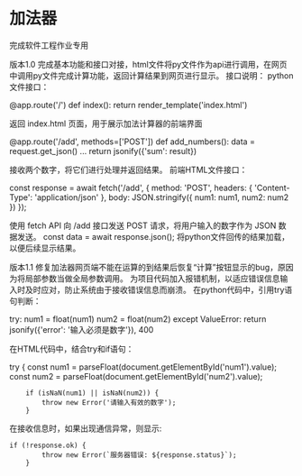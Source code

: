 # 加法器
完成软件工程作业专用

版本1.0
完成基本功能和接口对接，html文件将py文件作为api进行调用，在网页中调用py文件完成计算功能，返回计算结果到网页进行显示。
接口说明：
python文件接口：

@app.route('/')
def index():
    return render_template('index.html')
    
返回 index.html 页面，用于展示加法计算器的前端界面

@app.route('/add', methods=['POST'])
def add_numbers():
    data = request.get_json()
...
    return jsonify({'sum': result})
    
接收两个数字，将它们进行处理并返回结果。
前端HTML文件接口：

const response = await fetch('/add', {
                method: 'POST',
                headers: {
                    'Content-Type': 'application/json'
                },
                body: JSON.stringify({
                    num1: num1,
                    num2: num2
                })
            });
            
使用 fetch API 向 /add 接口发送 POST 请求，将用户输入的数字作为 JSON 数据发送。
const data = await response.json();
将python文件回传的结果加载，以便后续显示结果。

版本1.1
修复加法器网页端不能在运算的到结果后恢复“计算”按钮显示的bug，原因为将局部参数当做全局参数调用。
为项目代码加入报错机制，以适应错误信息输入时及时应对，防止系统由于接收错误信息而崩溃。
在python代码中，引用try语句判断：

 try:
        num1 = float(num1)
        num2 = float(num2)
    except ValueError:
        return jsonify({'error': '输入必须是数字'}), 400
        
在HTML代码中，结合try和if语句：

try {
        const num1 = parseFloat(document.getElementById('num1').value);
        const num2 = parseFloat(document.getElementById('num2').value);
        
        if (isNaN(num1) || isNaN(num2)) {
            throw new Error('请输入有效的数字');
        }

  在接收信息时，如果出现通信异常，则显示:
  
    if (!response.ok) {
            throw new Error(`服务器错误: ${response.status}`);
        }





